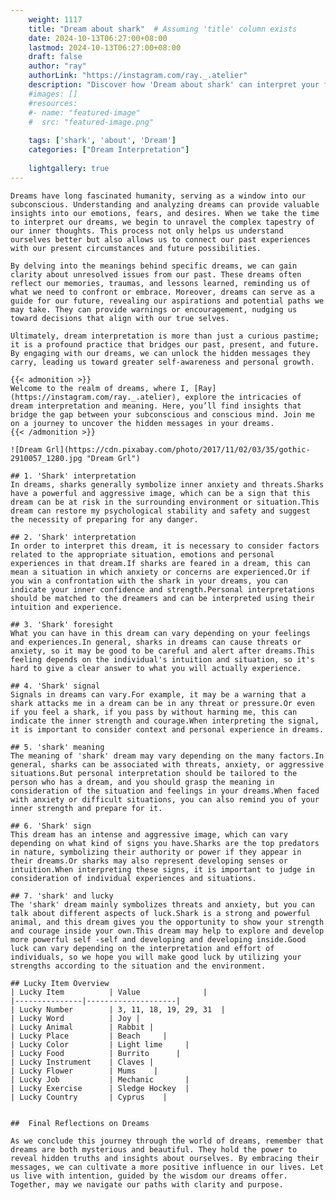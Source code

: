 ```yaml
---
    weight: 1117
    title: "Dream about shark"  # Assuming 'title' column exists
    date: 2024-10-13T06:27:00+08:00
    lastmod: 2024-10-13T06:27:00+08:00
    draft: false
    author: "ray"
    authorLink: "https://instagram.com/ray._.atelier"
    description: "Discover how 'Dream about shark' can interpret your future and uncover its significant meanings in your life."
    #images: []
    #resources:
    #- name: "featured-image"
    #  src: "featured-image.png"
    
    tags: ['shark', 'about', 'Dream']
    categories: ["Dream Interpretation"]
    
    lightgallery: true
---
```

    
    Dreams have long fascinated humanity, serving as a window into our subconscious. Understanding and analyzing dreams can provide valuable insights into our emotions, fears, and desires. When we take the time to interpret our dreams, we begin to unravel the complex tapestry of our inner thoughts. This process not only helps us understand ourselves better but also allows us to connect our past experiences with our present circumstances and future possibilities.
    
    By delving into the meanings behind specific dreams, we can gain clarity about unresolved issues from our past. These dreams often reflect our memories, traumas, and lessons learned, reminding us of what we need to confront or embrace. Moreover, dreams can serve as a guide for our future, revealing our aspirations and potential paths we may take. They can provide warnings or encouragement, nudging us toward decisions that align with our true selves.
    
    Ultimately, dream interpretation is more than just a curious pastime; it is a profound practice that bridges our past, present, and future. By engaging with our dreams, we can unlock the hidden messages they carry, leading us toward greater self-awareness and personal growth.
    
    {{< admonition >}}
    Welcome to the realm of dreams, where I, [Ray](https://instagram.com/ray._.atelier), explore the intricacies of dream interpretation and meaning. Here, you’ll find insights that bridge the gap between your subconscious and conscious mind. Join me on a journey to uncover the hidden messages in your dreams.
    {{< /admonition >}}
    
    ![Dream Grl](https://cdn.pixabay.com/photo/2017/11/02/03/35/gothic-2910057_1280.jpg "Dream Grl")
    
    ## 1. 'Shark' interpretation
    In dreams, sharks generally symbolize inner anxiety and threats.Sharks have a powerful and aggressive image, which can be a sign that this dream can be at risk in the surrounding environment or situation.This dream can restore my psychological stability and safety and suggest the necessity of preparing for any danger.
    
    ## 2. 'Shark' interpretation
    In order to interpret this dream, it is necessary to consider factors related to the appropriate situation, emotions and personal experiences in that dream.If sharks are feared in a dream, this can mean a situation in which anxiety or concerns are experienced.Or if you win a confrontation with the shark in your dreams, you can indicate your inner confidence and strength.Personal interpretations should be matched to the dreamers and can be interpreted using their intuition and experience.
    
    ## 3. 'Shark' foresight
    What you can have in this dream can vary depending on your feelings and experiences.In general, sharks in dreams can cause threats or anxiety, so it may be good to be careful and alert after dreams.This feeling depends on the individual's intuition and situation, so it's hard to give a clear answer to what you will actually experience.
    
    ## 4. 'Shark' signal
    Signals in dreams can vary.For example, it may be a warning that a shark attacks me in a dream can be in any threat or pressure.Or even if you feel a shark, if you pass by without harming me, this can indicate the inner strength and courage.When interpreting the signal, it is important to consider context and personal experience in dreams.
    
    ## 5. 'shark' meaning
    The meaning of 'shark' dream may vary depending on the many factors.In general, sharks can be associated with threats, anxiety, or aggressive situations.But personal interpretation should be tailored to the person who has a dream, and you should grasp the meaning in consideration of the situation and feelings in your dreams.When faced with anxiety or difficult situations, you can also remind you of your inner strength and prepare for it.
    
    ## 6. 'Shark' sign
    This dream has an intense and aggressive image, which can vary depending on what kind of signs you have.Sharks are the top predators in nature, symbolizing their authority or power if they appear in their dreams.Or sharks may also represent developing senses or intuition.When interpreting these signs, it is important to judge in consideration of individual experiences and situations.
    
    ## 7. 'shark' and lucky
    The 'shark' dream mainly symbolizes threats and anxiety, but you can talk about different aspects of luck.Shark is a strong and powerful animal, and this dream gives you the opportunity to show your strength and courage inside your own.This dream may help to explore and develop more powerful self -self and developing and developing inside.Good luck can vary depending on the interpretation and effort of individuals, so we hope you will make good luck by utilizing your strengths according to the situation and the environment.
    
    ## Lucky Item Overview
    | Lucky Item          | Value              |
    |---------------|--------------------|
    | Lucky Number        | 3, 11, 18, 19, 29, 31  |
    | Lucky Word          | Joy |
    | Lucky Animal        | Rabbit |
    | Lucky Place         | Beach     |
    | Lucky Color         | Light lime     |
    | Lucky Food          | Burrito      |
    | Lucky Instrument    | Claves |
    | Lucky Flower        | Mums    |
    | Lucky Job           | Mechanic       |
    | Lucky Exercise      | Sledge Hockey  |
    | Lucky Country       | Cyprus    |
    
    
    ##  Final Reflections on Dreams
    
    As we conclude this journey through the world of dreams, remember that dreams are both mysterious and beautiful. They hold the power to reveal hidden truths and insights about ourselves. By embracing their messages, we can cultivate a more positive influence in our lives. Let us live with intention, guided by the wisdom our dreams offer. Together, may we navigate our paths with clarity and purpose.
    